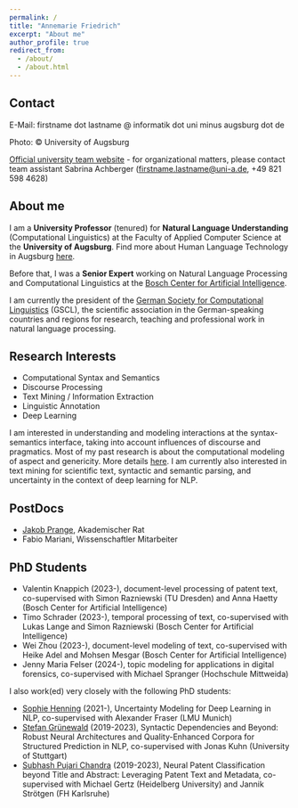 ```yaml
---
permalink: /
title: "Annemarie Friedrich"
excerpt: "About me"
author_profile: true
redirect_from: 
  - /about/
  - /about.html
---
```


Contact
-------
E-Mail: firstname dot lastname @ informatik dot uni minus augsburg dot de

Photo: © University of Augsburg

[Official university team website](https://www.uni-augsburg.de/de/fakultaet/fai/informatik/prof/coling/) - for organizational matters, please contact team assistant Sabrina Achberger (firstname.lastname@uni-a.de, +49 821 598 4628)


About me
--------
I am a __University Professor__ (tenured) for __Natural Language Understanding__ (Computational Linguistics) at the Faculty of Applied Computer Science at the __University of Augsburg__.
Find more about Human Language Technology in Augsburg [here](https://hlt-augsburg.github.io/).

Before that, I was a __Senior Expert__ working on Natural Language Processing and Computational Linguistics at the [Bosch Center for Artificial Intelligence](https://www.bosch-ai.com/).

I am currently the president of the [German Society for Computational Linguistics](https://gscl.org/en) (GSCL), the scientific association in the German-speaking countries and regions for research, teaching and professional work in natural language processing.

Research Interests
------------------

* Computational Syntax and Semantics
* Discourse Processing
* Text Mining / Information Extraction
* Linguistic Annotation
* Deep Learning

I am interested in understanding and modeling interactions at the syntax-semantics interface, taking into account influences of discourse and pragmatics. Most of my past research is about the computational modeling of aspect and genericity. More details [here](https://www.coli.uni-saarland.de/projects/sitent/page.php). I am currently also interested in text mining for scientific text, syntactic and semantic parsing, and uncertainty in the context of deep learning for NLP.


PostDocs
------------
* [Jakob Prange](https://jakpra.github.io/), Akademischer Rat
* Fabio Mariani, Wissenschaftler Mitarbeiter


PhD Students
------------

* Valentin Knappich (2023-), document-level processing of patent text, co-supervised with Simon Razniewski (TU Dresden) and Anna Haetty (Bosch Center for Artificial Intelligence)
* Timo Schrader (2023-), temporal processing of text, co-supervised with Lukas Lange and Simon Razniewski (Bosch Center for Artificial Intelligence)
* Wei Zhou (2023-), document-level modeling of text, co-supervised with Heike Adel and Mohsen Mesgar (Bosch Center for Artificial Intelligence)
* Jenny Maria Felser (2024-), topic modeling for applications in digital forensics, co-supervised with Michael Spranger (Hochschule Mittweida)

I also work(ed) very closely with the following PhD students:

* [Sophie Henning](https://sophiehenning.github.io/) (2021-), Uncertainty Modeling for Deep Learning in NLP, co-supervised with Alexander Fraser (LMU Munich)
* [Stefan Grünewald](https://stgrue.net/) (2019-2023), Syntactic Dependencies and Beyond: Robust Neural Architectures and Quality-Enhanced Corpora for Structured Prediction in NLP, co-supervised with Jonas Kuhn (University of Stuttgart)
* [Subhash Pujari Chandra](https://scholar.google.com/citations?user=Pda-ntQAAAAJ&hl=en) (2019-2023), Neural Patent Classification beyond Title and Abstract: Leveraging Patent Text and Metadata, co-supervised with Michael Gertz (Heidelberg University) and Jannik Strötgen (FH Karlsruhe)
